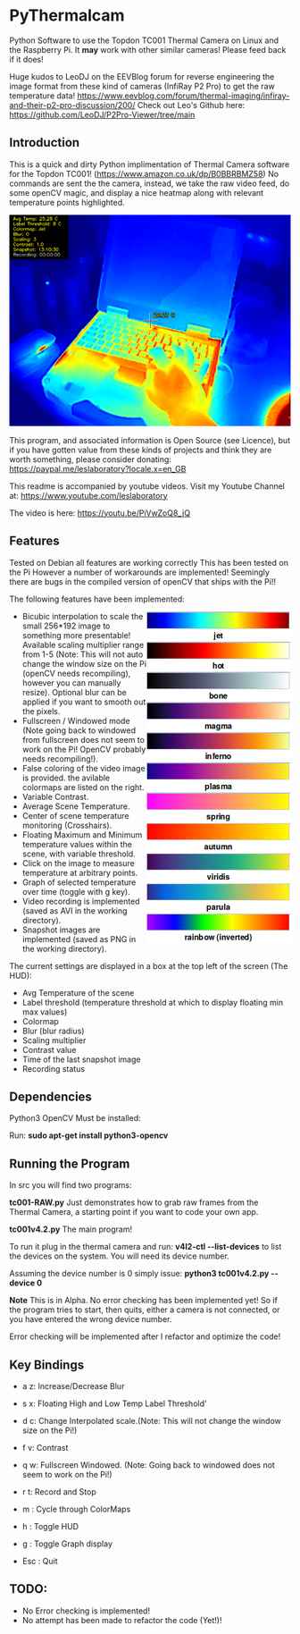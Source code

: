 # PyThermalcam
Python Software to use the Topdon TC001 Thermal Camera on Linux and the Raspberry Pi. It **may** work with other similar cameras! Please feed back if it does!

Huge kudos to LeoDJ on the EEVBlog forum for reverse engineering the image format from these kind of cameras (InfiRay P2 Pro) to get the raw temperature data!
https://www.eevblog.com/forum/thermal-imaging/infiray-and-their-p2-pro-discussion/200/
Check out Leo's Github here: https://github.com/LeoDJ/P2Pro-Viewer/tree/main



## Introduction

This is a quick and dirty Python implimentation of Thermal Camera software for the Topdon TC001!
(https://www.amazon.co.uk/dp/B0BBRBMZ58)
No commands are sent the the camera, instead, we take the raw video feed, do some openCV magic, and display a nice heatmap along with relevant temperature points highlighted.

![Screenshot](media/TC00120230701-131032.png)

This program, and associated information is Open Source (see Licence), but if you have gotten value from these kinds of projects and think they are worth something, please consider donating: https://paypal.me/leslaboratory?locale.x=en_GB 

This readme is accompanied by youtube videos. Visit my Youtube Channel at: https://www.youtube.com/leslaboratory

The video is here: https://youtu.be/PiVwZoQ8_jQ



## Features


Tested on Debian all features are working correctly This has been tested on the Pi However a number of workarounds are implemented! Seemingly there are bugs in the compiled version of openCV that ships with the Pi!!

The following features have been implemented:

<img align="right" src="media/colormaps.png">

- Bicubic interpolation to scale the small 256*192 image to something more presentable! Available scaling multiplier range from 1-5 (Note: This will not auto change the window size on the Pi (openCV needs recompiling), however you can manually resize). Optional blur can be applied if you want to smooth out the pixels. 
- Fullscreen / Windowed mode (Note going back to windowed  from fullscreen does not seem to work on the Pi! OpenCV probably needs recompiling!).
- False coloring of the video image is provided. the avilable colormaps are listed on the right.
- Variable Contrast.
- Average Scene Temperature.
- Center of scene temperature monitoring (Crosshairs).
- Floating Maximum and Minimum temperature values within the scene, with variable threshold.
- Click on the image to measure temperature at arbitrary points.
- Graph of selected temperature over time (toggle with g key).
- Video recording is implemented (saved as AVI in the working directory).
- Snapshot images are implemented (saved as PNG in the working directory).

The current settings are displayed in a box at the top left of the screen (The HUD):

- Avg Temperature of the scene
- Label threshold (temperature threshold at which to display floating min max values)
- Colormap
- Blur (blur radius)
- Scaling multiplier
- Contrast value
- Time of the last snapshot image
- Recording status




## Dependencies

Python3 OpenCV Must be installed:


Run: **sudo apt-get install python3-opencv**



## Running the Program

In src you will find two programs:

**tc001-RAW.py** Just demonstrates how to grab raw frames from the Thermal Camera, a starting point if you want to code your own app.


**tc001v4.2.py** The main program!

To run it plug in the thermal camera and run: **v4l2-ctl --list-devices** to list the devices on the system. You will need its device number.

Assuming the device number is 0 simply issue: **python3 tc001v4.2.py --device 0**

**Note**
This is in Alpha. No error checking has been implemented yet! So if the program tries to start, then quits, either a camera is not connected, or you have entered the wrong device number.

Error checking will be implemented after I refactor and optimize the code!



## Key Bindings


- a z: Increase/Decrease Blur

- s x: Floating High and Low Temp Label Threshold'

- d c: Change Interpolated scale.(Note: This will not change the window size on the Pi!)

- f v: Contrast

- q w: Fullscreen Windowed. (Note: Going back to windowed does not seem to work on the Pi!)

- r t: Record and Stop

- m : Cycle through ColorMaps
  
- h : Toggle HUD
- g : Toggle Graph display
- Esc : Quit



## TODO:

- No Error checking is implemented!
- No attempt has been made to refactor the code (Yet!)!

